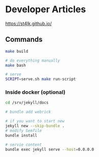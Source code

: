 Developer Articles
==================

https://st4lk.github.io/


Commands
--------

```bash
make build

# do everything manually
make bash

# serve
SCRIPT=serve.sh make run-script
```

### Inside docker (optional)

```bash
cd /srv/jekyll/docs

# bundle add webrick

# if you want to start new
jekyll new --skip-bundle .
# modify Gemfile
bundle install

# servie content
bundle exec jekyll serve --host=0.0.0.0
```
